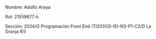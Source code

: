 Nombre: Adolfo Araya

Rut: 21559677-k

Sección: 2024/O Programación Front End (TI2031/D-IEI-N3-P1-C2/D La Granja IEI)
